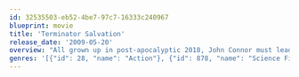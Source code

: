 ```yaml
---
id: 32535503-eb52-4be7-97c7-16333c240967
blueprint: movie
title: 'Terminator Salvation'
release_date: '2009-05-20'
overview: "All grown up in post-apocalyptic 2018, John Connor must lead the resistance of humans against the increasingly dominating militaristic robots. But when Marcus Wright appears, his existence confuses the mission as Connor tries to determine whether Wright has come from the future or the past -- and whether he's friend or foe."
genres: '[{"id": 28, "name": "Action"}, {"id": 878, "name": "Science Fiction"}, {"id": 53, "name": "Thriller"}]'
---
```

